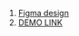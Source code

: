 1. [Figma design](https://www.figma.com/file/Ujp7bCFuvuJlkn8TSbQPSZ/%E2%84%9611-(kickstarter)?node-id=0%3A1)
2. [DEMO LINK](https://vlad-tuzenko.github.io/Kickstarter/)
